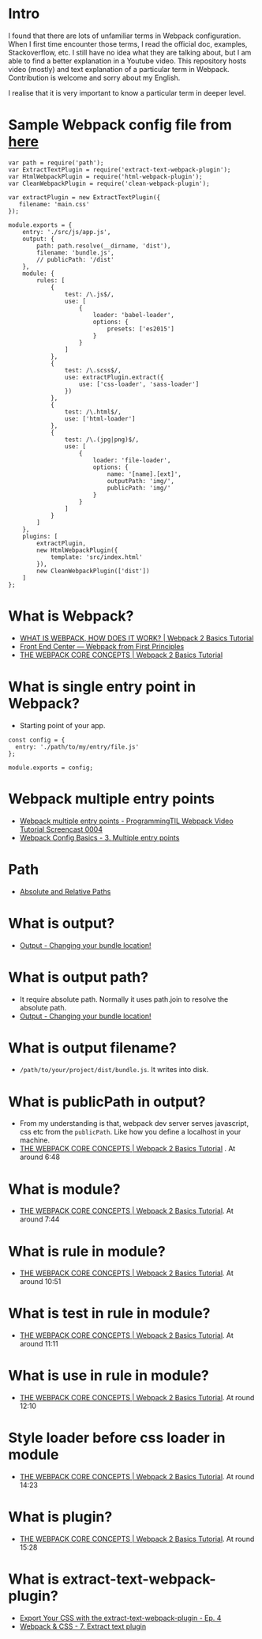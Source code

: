 # Intro

I found that there are lots of unfamiliar terms in Webpack configuration. When I first time encounter
those terms, I read the official doc, examples, Stackoverflow, etc. I still have
no idea what they are talking about, but I am able to find a better explanation in a Youtube video.
This repository hosts video (mostly) and text explanation of a particular term in Webpack. Contribution is welcome and sorry
about my English.

I realise that it is very important to know a particular term in deeper level.

# Sample Webpack config file from [here](https://github.com/mschwarzmueller/yt-webpack2-basics/blob/06-webpack-babel-scss-img-html/webpack.config.js)

```
var path = require('path');
var ExtractTextPlugin = require('extract-text-webpack-plugin');
var HtmlWebpackPlugin = require('html-webpack-plugin');
var CleanWebpackPlugin = require('clean-webpack-plugin');

var extractPlugin = new ExtractTextPlugin({
   filename: 'main.css'
});

module.exports = {
    entry: './src/js/app.js',
    output: {
        path: path.resolve(__dirname, 'dist'),
        filename: 'bundle.js',
        // publicPath: '/dist'
    },
    module: {
        rules: [
            {
                test: /\.js$/,
                use: [
                    {
                        loader: 'babel-loader',
                        options: {
                            presets: ['es2015']
                        }
                    }
                ]
            },
            {
                test: /\.scss$/,
                use: extractPlugin.extract({
                    use: ['css-loader', 'sass-loader']
                })
            },
            {
                test: /\.html$/,
                use: ['html-loader']
            },
            {
                test: /\.(jpg|png)$/,
                use: [
                    {
                        loader: 'file-loader',
                        options: {
                            name: '[name].[ext]',
                            outputPath: 'img/',
                            publicPath: 'img/'
                        }
                    }
                ]
            }
        ]
    },
    plugins: [
        extractPlugin,
        new HtmlWebpackPlugin({
            template: 'src/index.html'
        }),
        new CleanWebpackPlugin(['dist'])
    ]
};
```

# What is Webpack?
* [WHAT IS WEBPACK, HOW DOES IT WORK? | Webpack 2 Basics Tutorial](https://www.youtube.com/watch?v=GU-2T7k9NfI)
* [Front End Center — Webpack from First Principles](https://www.youtube.com/watch?v=WQue1AN93YU)
* [THE WEBPACK CORE CONCEPTS | Webpack 2 Basics Tutorial](https://www.youtube.com/watch?v=8DDVr6wjJzQ)

# What is single entry point in Webpack?
* Starting point of your app.
```
const config = {
  entry: './path/to/my/entry/file.js'
};

module.exports = config;
```


# Webpack multiple entry points
* [Webpack multiple entry points - ProgrammingTIL Webpack Video Tutorial Screencast 0004](https://www.youtube.com/watch?v=_yDHz5ESgrc)
* [Webpack Config Basics - 3. Multiple entry points](https://www.youtube.com/watch?v=dt_9ttDw6lA)

# Path
* [Absolute and Relative Paths](https://www.youtube.com/watch?v=ephId3mYu9o)

# What is output?
* [Output - Changing your bundle location!](https://webpack.academy/courses/the-core-concepts/lectures/2951148)

# What is output path?
* It require absolute path. Normally it uses path.join to resolve the absolute path.
* [Output - Changing your bundle location!](https://webpack.academy/courses/the-core-concepts/lectures/2951148)

# What is output filename?
* ```/path/to/your/project/dist/bundle.js```. It writes into disk.

# What is publicPath in output?
* From my understanding is that, webpack dev server serves javascript, css etc from the ```publicPath```. Like how you define a localhost in your machine.
* [THE WEBPACK CORE CONCEPTS | Webpack 2 Basics Tutorial](https://www.youtube.com/watch?v=8DDVr6wjJzQ&t=977s)
. At around 6:48

# What is module?
* [THE WEBPACK CORE CONCEPTS | Webpack 2 Basics Tutorial](https://www.youtube.com/watch?v=8DDVr6wjJzQ). At around 7:44

# What is rule in module?
* [THE WEBPACK CORE CONCEPTS | Webpack 2 Basics Tutorial](https://www.youtube.com/watch?v=8DDVr6wjJzQ). At around 10:51

# What is test in rule in module?
* [THE WEBPACK CORE CONCEPTS | Webpack 2 Basics Tutorial](https://www.youtube.com/watch?v=8DDVr6wjJzQ). At around 11:11

# What is use in rule in module?
* [THE WEBPACK CORE CONCEPTS | Webpack 2 Basics Tutorial](https://www.youtube.com/watch?v=8DDVr6wjJzQ). At round 12:10

# Style loader before css loader in module
* [THE WEBPACK CORE CONCEPTS | Webpack 2 Basics Tutorial](https://www.youtube.com/watch?v=8DDVr6wjJzQ). At round 14:23

# What is plugin?
* [THE WEBPACK CORE CONCEPTS | Webpack 2 Basics Tutorial](https://www.youtube.com/watch?v=8DDVr6wjJzQ). At round 15:28

# What is extract-text-webpack-plugin?
* [Export Your CSS with the extract-text-webpack-plugin - Ep. 4](https://www.youtube.com/watch?v=-j_90uQw-Iw)
* [Webpack & CSS - 7. Extract text plugin](https://www.youtube.com/watch?v=U9pYH5ESOb8)
